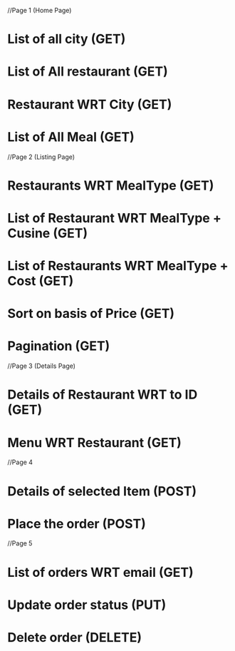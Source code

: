 //Page 1 (Home Page)

# List of all city (GET)

# List of All restaurant (GET)

# Restaurant WRT City (GET)

# List of All Meal (GET)

//Page 2 (Listing Page)

# Restaurants WRT MealType (GET)

# List of Restaurant WRT MealType + Cusine (GET)

# List of Restaurants WRT MealType + Cost (GET)

# Sort on basis of Price (GET)

# Pagination (GET)

//Page 3 (Details Page)

# Details of Restaurant WRT to ID (GET)

# Menu WRT Restaurant (GET)

//Page 4

# Details of selected Item (POST)

# Place the order (POST)

//Page 5

# List of orders WRT email (GET)

# Update order status (PUT)

# Delete order (DELETE)
